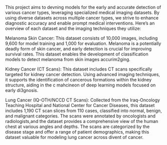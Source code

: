 This project aims to devning models for the early and accurate detection of various cancer types, leveraging specialized medical imaging datasets. By using diverse datasets across multiple cancer types, we strive to enhance diagnostic accuracy and enable prompt medical interventions. Here’s an overview of each dataset and the imaging techniques they utilize:

Melanoma Skin Cancer: This dataset consists of 10,000 images, including 9,600 for model training and 1,000 for evaluation. Melanoma is a potentially deadly form of skin cancer, and early detection is crucial for improving survival rates. This dataset enables the development of classification models to detect melanoma from skin images accurim2ging.

Kidney Cancer (CT Scans): This dataset includes CT scans specifically targeted for kidney cancer detection. Using advanced imaging techniques, it supports the identification of cancerous formations within the kidney structure, aiding in the c mahcineon of deep learning models focused on early di3gnosis.

Lung Cancer (IQ-OTH/NCCD CT Scans): Collected from the Iraq-Oncology Teaching Hospital and National Center for Cancer Diseases, 
this dataset includes 1,190 CT scan slices from 110 cases, classified into normal, benign, and malignant categories.
The scans were annotated by oncologists and radiologists,and the dataset provides a comprehensive view of the human chest at various angles and depths. 
The scans are categorized by the disease stage and offer a range of patient demographics, 
making this dataset valuable for modeling lung cancer across divent of cancer.
